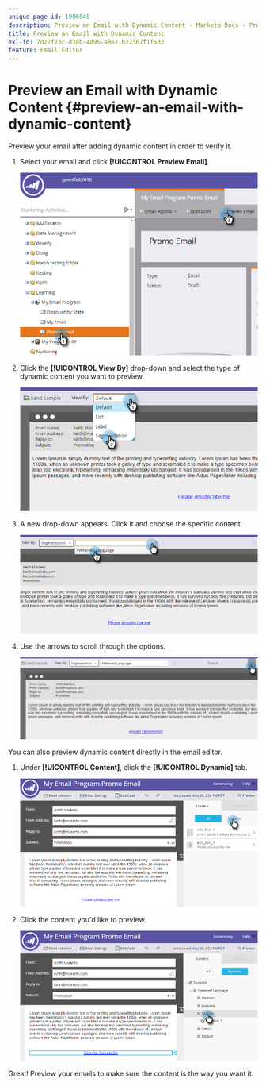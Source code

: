 ```yaml
---
unique-page-id: 1900548
description: Preview an Email with Dynamic Content - Marketo Docs - Product Documentation
title: Preview an Email with Dynamic Content
exl-id: 7d27f73c-d38b-4d95-a861-b27367f1f532
feature: Email Editor
---
```

# Preview an Email with Dynamic Content {#preview-an-email-with-dynamic-content}

Preview your email after adding dynamic content in order to verify it.

1. Select your email and click **[!UICONTROL Preview Email]**.

   ![](assets/one-3.png)

1. Click the **[!UICONTROL View By]** drop-down and select the type of dynamic content you want to preview.

   ![](assets/two-3.png)

1. A new drop-down appears. Click it and choose the specific content.

   ![](assets/three-2.png)

1. Use the arrows to scroll through the options.

   ![](assets/four-1.png)

You can also preview dynamic content directly in the email editor.

1. Under **[!UICONTROL Content]**, click the **[!UICONTROL Dynamic]** tab.

   ![](assets/five-1.png)

1. Click the content you'd like to preview.

   ![](assets/six.png)

Great! Preview your emails to make sure the content is the way you want it.
